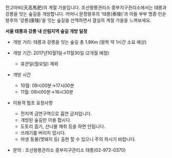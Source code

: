 천고마비(天高馬肥)의 계절 가을입니다. 조선왕릉관리소 중부지구관리소에서는 태릉과 강릉을 잇는 숲길을 개방합니다. 어머니 문정왕후의 ‘태릉(泰陵)’과 아들 부부 명종·인순왕후의 ‘강릉(康陵)’을 잇는 숲길을 산책하면서 결실의 계절 가을을 느껴보세요.

**서울 태릉과 강릉 내 산림지역 숲길 개방 일정**
- 개방 거리: 태릉과 강릉을 잇는 숲길 총 1.8Km (왕복 약 1시간 소요 예상)
- 개방 기간: 2017년10월1일→11월30일 (2개월 예정)
   - 휴관일(월요일) 제외
- 개방 시간
   - 10월: 09시00분→17시00분
   - 11월: 09시00분→16시30분
- 이용객 협조 요청사항
   - 전지역 금연구역으로 흡연 금지입니다.
   - 개방된 숲길만 이용 합시다.
   - 도토리 줍기, 산나물 채취 등을 하면 안됩니다.
   - 쓰레기를 버리지 맙시다.
   - 야생 동물(멧돼지 등) 출현 할 수 있으니 주의 하시기 바랍니다.

- 문의 : 조선왕릉관리소 중부지구관리소 태릉(02-972-0370)